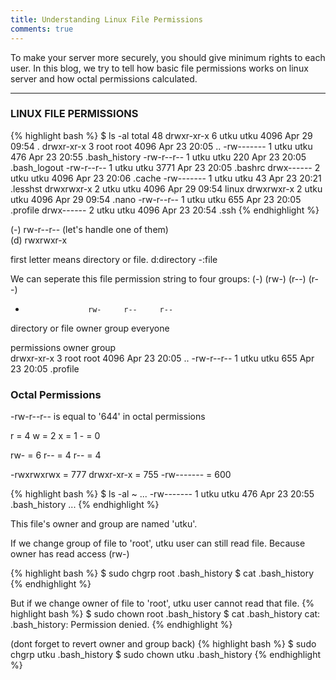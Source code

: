 ```yaml
---
title: Understanding Linux File Permissions
comments: true
---
```


To make your server more securely, you should give minimum rights to each user. In this blog, we try to tell how basic file permissions works on linux server and how octal permissions calculated.

---

### LINUX FILE PERMISSIONS

{% highlight bash %}
$ ls -al 
total 48
drwxr-xr-x 6 utku utku 4096 Apr 29 09:54 .
drwxr-xr-x 3 root root 4096 Apr 23 20:05 ..
-rw------- 1 utku utku  476 Apr 23 20:55 .bash_history
-rw-r--r-- 1 utku utku  220 Apr 23 20:05 .bash_logout
-rw-r--r-- 1 utku utku 3771 Apr 23 20:05 .bashrc
drwx------ 2 utku utku 4096 Apr 23 20:06 .cache
-rw------- 1 utku utku   43 Apr 23 20:21 .lesshst
drwxrwxr-x 2 utku utku 4096 Apr 29 09:54 linux
drwxrwxr-x 2 utku utku 4096 Apr 29 09:54 .nano
-rw-r--r-- 1 utku utku  655 Apr 23 20:05 .profile
drwx------ 2 utku utku 4096 Apr 23 20:54 .ssh
{% endhighlight %}

(-) rw-r--r-- (let's handle one of them)<br>
(d) rwxrwxr-x

first letter means directory or file. d:directory -:file

We can seperate this file permission string to four groups:
(-) (rw-) (r--) (r--)

-                   rw-     r--     r--
directory or file  owner   group  everyone  

permissions  owner group          
drwxr-xr-x 3 root  root 4096 Apr 23 20:05 ..
-rw-r--r-- 1 utku  utku  655 Apr 23 20:05 .profile


### Octal Permissions

-rw-r--r-- is equal to '644' in octal permissions

r = 4   w = 2   x = 1  - = 0

rw- = 6
r-- = 4
r-- = 4

-rwxrwxrwx  = 777
drwxr-xr-x  = 755
-rw-------  = 600

{% highlight bash %}
$ ls -al ~
...
-rw------- 1 utku utku  476 Apr 23 20:55 .bash_history
...
{% endhighlight %}

This file's owner and group are named 'utku'. 

If we change group of file to 'root', utku user can still read file. Because owner has read access (rw-)

{% highlight bash %}
$ sudo chgrp root .bash_history
$ cat .bash_history
{% endhighlight %}

But if we change owner of file to 'root', utku user cannot read that file. 
{% highlight bash %}
$ sudo chown root .bash_history
$ cat .bash_history 
cat: .bash_history: Permission denied.
{% endhighlight %}

(dont forget to revert owner and group back)
{% highlight bash %}
$ sudo chgrp utku .bash_history
$ sudo chown utku .bash_history
{% endhighlight %}



